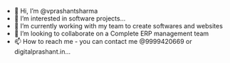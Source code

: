 - 👋 Hi, I’m @vprashantsharma
- 👀 I’m interested in software projects...
- 🌱 I’m currently working with my team to create softwares and websites
- 💞️ I’m looking to collaborate on a Complete ERP management team
- 📫 How to reach me  - you can contact me @9999420669 or digitalprashant.in...



